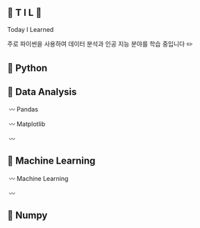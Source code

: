 ## 🌱 T I L 🌱

Today I Learned

주로 파이썬을 사용하여 데이터 분석과 인공 지능 분야를 학습 중입니다 ✏️



##  📓 Python 





## 📓 Data Analysis

​	〰️ Pandas

​	〰️ Matplotlib

​	〰️ 



## 📓 Machine Learning	

​	〰️ Machine Learning

​	〰️





## 📓 Numpy

 
